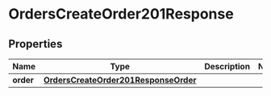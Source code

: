 

# OrdersCreateOrder201Response


## Properties

| Name | Type | Description | Notes |
|------------ | ------------- | ------------- | -------------|
|**order** | [**OrdersCreateOrder201ResponseOrder**](OrdersCreateOrder201ResponseOrder.md) |  |  |



